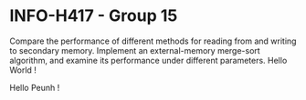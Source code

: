 # INFO-H417 - Group 15

Compare the performance of different methods for reading from and writing to secondary memory.
Implement an external-memory merge-sort algorithm, and examine its performance under different parameters.
Hello World !

Hello Peunh !